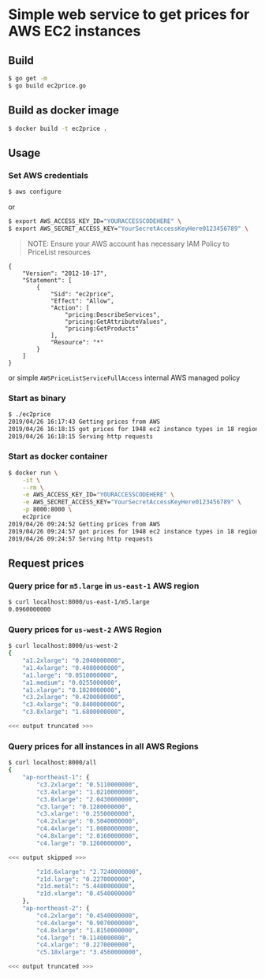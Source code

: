 # Simple web service to get prices for AWS EC2 instances

## Build

```bash
$ go get -m
$ go build ec2price.go
```

## Build as docker image

```bash
$ docker build -t ec2price .
```

## Usage

### Set AWS credentials

```bash
$ aws configure
```

or

```bash
$ export AWS_ACCESS_KEY_ID="YOURACCESSCODEHERE" \
$ export AWS_SECRET_ACCESS_KEY="YourSecretAccessKeyHere0123456789" \
```

>NOTE: Ensure your AWS account has necessary IAM Policy to PriceList resources

```
{
    "Version": "2012-10-17",
    "Statement": [
        {
            "Sid": "ec2price",
            "Effect": "Allow",
            "Action": [
                "pricing:DescribeServices",
                "pricing:GetAttributeValues",
                "pricing:GetProducts"
            ],
            "Resource": "*"
        }
    ]
}
```

or simple `AWSPriceListServiceFullAccess` internal AWS managed policy

### Start as binary

```bash
$ ./ec2price 
2019/04/26 16:17:43 Getting prices from AWS
2019/04/26 16:18:15 got prices for 1948 ec2 instance types in 18 regions
2019/04/26 16:18:15 Serving http requests

```

### Start as docker container

```bash
$ docker run \
    -it \
    --rm \
    -e AWS_ACCESS_KEY_ID="YOURACCESSCODEHERE" \
    -e AWS_SECRET_ACCESS_KEY="YourSecretAccessKeyHere0123456789" \
    -p 8000:8000 \
    ec2price
2019/04/26 09:24:52 Getting prices from AWS
2019/04/26 09:24:57 got prices for 1948 ec2 instance types in 18 regions
2019/04/26 09:24:57 Serving http requests

```

## Request prices

### Query price for `m5.large` in `us-east-1` AWS region

```bash
$ curl localhost:8000/us-east-1/m5.large
0.0960000000
```

### Query prices for `us-west-2` AWS Region

```bash
$ curl localhost:8000/us-west-2
{
    "a1.2xlarge": "0.2040000000",
    "a1.4xlarge": "0.4080000000",
    "a1.large": "0.0510000000",
    "a1.medium": "0.0255000000",
    "a1.xlarge": "0.1020000000",
    "c3.2xlarge": "0.4200000000",
    "c3.4xlarge": "0.8400000000",
    "c3.8xlarge": "1.6800000000",

<<< output truncated >>>
```

### Query prices for **all** instances in **all** AWS Regions

```bash
$ curl localhost:8000/all
{
    "ap-northeast-1": {
        "c3.2xlarge": "0.5110000000",
        "c3.4xlarge": "1.0210000000",
        "c3.8xlarge": "2.0430000000",
        "c3.large": "0.1280000000",
        "c3.xlarge": "0.2550000000",
        "c4.2xlarge": "0.5040000000",
        "c4.4xlarge": "1.0080000000",
        "c4.8xlarge": "2.0160000000",
        "c4.large": "0.1260000000",

<<< output skipped >>>

        "z1d.6xlarge": "2.7240000000",
        "z1d.large": "0.2270000000",
        "z1d.metal": "5.4480000000",
        "z1d.xlarge": "0.4540000000"
    },
    "ap-northeast-2": {
        "c4.2xlarge": "0.4540000000",
        "c4.4xlarge": "0.9070000000",
        "c4.8xlarge": "1.8150000000",
        "c4.large": "0.1140000000",
        "c4.xlarge": "0.2270000000",
        "c5.18xlarge": "3.4560000000",

<<< output truncated >>>

```

